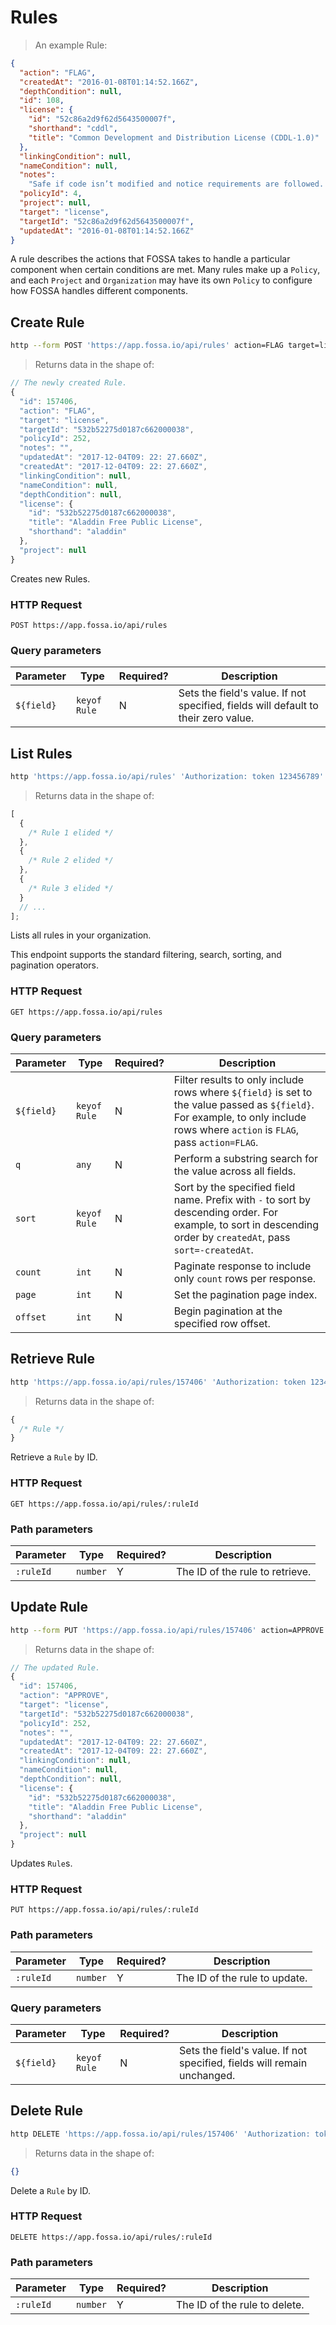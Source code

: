 # Rules

> An example Rule:

```json
{
  "action": "FLAG",
  "createdAt": "2016-01-08T01:14:52.166Z",
  "depthCondition": null,
  "id": 108,
  "license": {
    "id": "52c86a2d9f62d5643500007f",
    "shorthand": "cddl",
    "title": "Common Development and Distribution License (CDDL-1.0)"
  },
  "linkingCondition": null,
  "nameCondition": null,
  "notes":
    "Safe if code isn’t modified and notice requirements are followed. Otherwise, you must state and disclose the source code of modifications/derivative works.",
  "policyId": 4,
  "project": null,
  "target": "license",
  "targetId": "52c86a2d9f62d5643500007f",
  "updatedAt": "2016-01-08T01:14:52.166Z"
}
```

A rule describes the actions that FOSSA takes to handle a particular component
when certain conditions are met. Many rules make up a `Policy`, and each `Project`
and `Organization` may have its own `Policy` to configure how FOSSA handles
different components.

## Create Rule

```bash
http --form POST 'https://app.fossa.io/api/rules' action=FLAG target=license policyId=252 targetId=532b52275d0187c662000038 'Authorization: token 123456789'
```

> Returns data in the shape of:

```js
// The newly created Rule.
{
  "id": 157406,
  "action": "FLAG",
  "target": "license",
  "targetId": "532b52275d0187c662000038",
  "policyId": 252,
  "notes": "",
  "updatedAt": "2017-12-04T09: 22: 27.660Z",
  "createdAt": "2017-12-04T09: 22: 27.660Z",
  "linkingCondition": null,
  "nameCondition": null,
  "depthCondition": null,
  "license": {
    "id": "532b52275d0187c662000038",
    "title": "Aladdin Free Public License",
    "shorthand": "aladdin"
  },
  "project": null
}
```

Creates new Rules.

### HTTP Request

`POST https://app.fossa.io/api/rules`

### Query parameters

| Parameter  | Type         | Required? | Description                                                                        |
| ---------- | ------------ | --------- | ---------------------------------------------------------------------------------- |
| `${field}` | `keyof Rule` | N         | Sets the field's value. If not specified, fields will default to their zero value. |

## List Rules

```bash
http 'https://app.fossa.io/api/rules' 'Authorization: token 123456789'
```

> Returns data in the shape of:

```js
[
  {
    /* Rule 1 elided */
  },
  {
    /* Rule 2 elided */
  },
  {
    /* Rule 3 elided */
  }
  // ...
];
```

Lists all rules in your organization.

This endpoint supports the standard filtering, search, sorting, and pagination
operators.

### HTTP Request

`GET https://app.fossa.io/api/rules`

### Query parameters

| Parameter  | Type         | Required? | Description                                                                                                                                                                    |
| ---------- | ------------ | --------- | ------------------------------------------------------------------------------------------------------------------------------------------------------------------------------ |
| `${field}` | `keyof Rule` | N         | Filter results to only include rows where `${field}` is set to the value passed as `${field}`. For example, to only include rows where `action` is `FLAG`, pass `action=FLAG`. |
| `q`        | `any`        | N         | Perform a substring search for the value across all fields.                                                                                                                    |
| `sort`     | `keyof Rule` | N         | Sort by the specified field name. Prefix with `-` to sort by descending order. For example, to sort in descending order by `createdAt`, pass `sort=-createdAt`.                |
| `count`    | `int`        | N         | Paginate response to include only `count` rows per response.                                                                                                                   |
| `page`     | `int`        | N         | Set the pagination page index.                                                                                                                                                 |
| `offset`   | `int`        | N         | Begin pagination at the specified row offset.                                                                                                                                  |

## Retrieve Rule

```bash
http 'https://app.fossa.io/api/rules/157406' 'Authorization: token 123456789'
```

> Returns data in the shape of:

```js
{
  /* Rule */
}
```

Retrieve a `Rule` by ID.

### HTTP Request

`GET https://app.fossa.io/api/rules/:ruleId`

### Path parameters

| Parameter | Type     | Required? | Description                     |
| --------- | -------- | --------- | ------------------------------- |
| `:ruleId` | `number` | Y         | The ID of the rule to retrieve. |

## Update Rule

```bash
http --form PUT 'https://app.fossa.io/api/rules/157406' action=APPROVE 'Authorization: token 123456789'
```

> Returns data in the shape of:

```js
// The updated Rule.
{
  "id": 157406,
  "action": "APPROVE",
  "target": "license",
  "targetId": "532b52275d0187c662000038",
  "policyId": 252,
  "notes": "",
  "updatedAt": "2017-12-04T09: 22: 27.660Z",
  "createdAt": "2017-12-04T09: 22: 27.660Z",
  "linkingCondition": null,
  "nameCondition": null,
  "depthCondition": null,
  "license": {
    "id": "532b52275d0187c662000038",
    "title": "Aladdin Free Public License",
    "shorthand": "aladdin"
  },
  "project": null
}
```

Updates `Rule`s.

### HTTP Request

`PUT https://app.fossa.io/api/rules/:ruleId`

### Path parameters

| Parameter | Type     | Required? | Description                   |
| --------- | -------- | --------- | ----------------------------- |
| `:ruleId` | `number` | Y         | The ID of the rule to update. |

### Query parameters

| Parameter  | Type         | Required? | Description                                                             |
| ---------- | ------------ | --------- | ----------------------------------------------------------------------- |
| `${field}` | `keyof Rule` | N         | Sets the field's value. If not specified, fields will remain unchanged. |

## Delete Rule

```bash
http DELETE 'https://app.fossa.io/api/rules/157406' 'Authorization: token 123456789'
```

> Returns data in the shape of:

```json
{}
```

Delete a `Rule` by ID.

### HTTP Request

`DELETE https://app.fossa.io/api/rules/:ruleId`

### Path parameters

| Parameter | Type     | Required? | Description                   |
| --------- | -------- | --------- | ----------------------------- |
| `:ruleId` | `number` | Y         | The ID of the rule to delete. |
